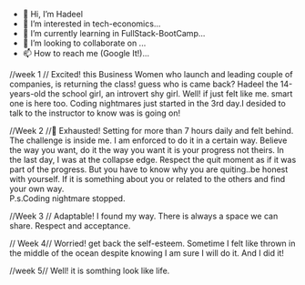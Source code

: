 - 👋 Hi, I’m Hadeel
- 👀 I’m interested in tech-economics...
- 🌱 I’m currently learning in  FullStack-BootCamp...
- 💞️ I’m looking to collaborate on ...
- 📫 How to reach me (Google It!)...


//week 1 //
Excited! this Business Women who launch and leading couple of companies, is returning the class! guess who is came back? Hadeel
the 14-years-old the school girl, an introvert shy girl. 
Well! if just felt like me. smart one is here too.
Coding nightmares just started in the 3rd day.I desided to talk to the instructor to know was is going on!


//Week 2 //
ِExhausted! Setting for more than 7 hours daily and felt behind. The challenge is inside me. I am enforced to do it in a certain way. Believe the way you want, do it the way you want it is your progress not theirs. In the last day, I was at the collapse edge. Respect the quit moment as if it was part of the progress. But you have to know why you are quiting..be honest with yourself. If it is something about you or related to the others and find your own way.  
P.s.Coding nightmare stopped. 

//Week 3 //
Adaptable! I found my way. There is always a space we can share. Respect and acceptance. 

// Week 4//
Worried! get back the self-esteem. Sometime I felt like thrown in the middle of the ocean despite knowing I am sure I will do it. And I did it!

//week 5//
Well! it is somthing look like life.

<!---
HadeelAlsheraifi/HadeelAlsheraifi is a ✨ special ✨ repository because its `README.md` (this file) appears on your GitHub profile.
You can click the Preview link to take a look at your changes.
--->

